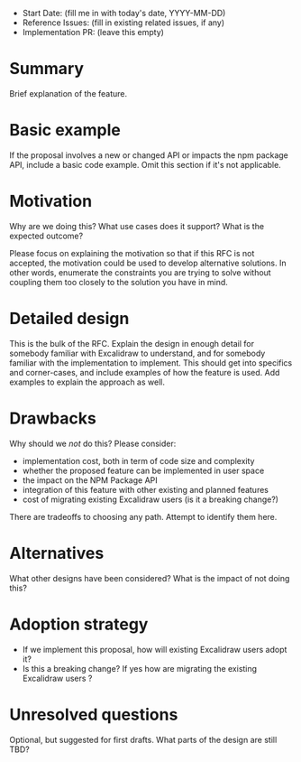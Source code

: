 - Start Date: (fill me in with today's date, YYYY-MM-DD)
- Reference Issues: (fill in existing related issues, if any)
- Implementation PR: (leave this empty)

# Summary

Brief explanation of the feature.

# Basic example

If the proposal involves a new or changed API or impacts the npm package API, include a basic code example.
Omit this section if it's not applicable.

# Motivation

Why are we doing this? What use cases does it support? What is the expected
outcome?

Please focus on explaining the motivation so that if this RFC is not accepted,
the motivation could be used to develop alternative solutions. In other words,
enumerate the constraints you are trying to solve without coupling them too
closely to the solution you have in mind.

# Detailed design

This is the bulk of the RFC. Explain the design in enough detail for somebody
familiar with Excalidraw to understand, and for somebody familiar with the
implementation to implement. This should get into specifics and corner-cases,
and include examples of how the feature is used.
Add examples to explain the approach as well.

# Drawbacks

Why should we _not_ do this? Please consider:

- implementation cost, both in term of code size and complexity
- whether the proposed feature can be implemented in user space
- the impact on the NPM Package API
- integration of this feature with other existing and planned features
- cost of migrating existing Excalidraw users (is it a breaking change?)

There are tradeoffs to choosing any path. Attempt to identify them here.

# Alternatives

What other designs have been considered? What is the impact of not doing this?

# Adoption strategy

- If we implement this proposal, how will existing Excalidraw users adopt it?
- Is this a breaking change? If yes how are migrating the existing Excalidraw users ?

# Unresolved questions

Optional, but suggested for first drafts. What parts of the design are still
TBD?
